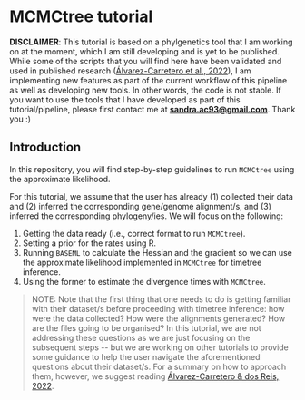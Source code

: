 # MCMCtree tutorial

**DISCLAIMER**: This tutorial is based on a phylgenetics tool that I am working on at the moment, which I am still developing and is yet to be published. While some of the scripts that you will find here have been validated and used in published research ([Álvarez-Carretero et al., 2022](https://doi.org/10.1038/s41586-021-04341-1)), I am implementing new features as part of the current workflow of this pipeline as well as developing new tools. In other words, the code is not stable. If you want to use the tools that I have developed as part of this tutorial/pipeline, please first contact me at <a href="mailto:sandra.ac93@gmail.com"><b>sandra.ac93@gmail.com</b></a>. Thank you :)

## Introduction

In this repository, you will find step-by-step guidelines to run `MCMCtree` using the approximate likelihood.

For this tutorial, we assume that the user has already (1) collected their data and (2) inferred the corresponding gene/genome alignment/s, and (3) inferred the corresponding phylogeny/ies. We will focus on the following:

1. Getting the data ready (i.e., correct format to run `MCMCtree`).
2. Setting a prior for the rates using R.
3. Running `BASEML` to calculate the Hessian and the gradient so we can use the approximate likelihood implemented in `MCMCtree` for timetree inference.
4. Using the former to estimate the divergence times with `MCMCtree`.

> NOTE: Note that the first thing that one needs to do is getting familiar with their dataset/s before proceeding with timetree inference: how were the data collected? How were the alignments generated? How are the files going to be organised? In this tutorial, we are not addressing these questions as we are just focusing on the subsequent steps -- but we are working on other tutorials to provide some guidance to help the user navigate the aforementioned questions about their dataset/s. For a summary on how to approach them, however, we suggest reading [Álvarez-Carretero & dos Reis, 2022](https://link.springer.com/chapter/10.1007/978-3-030-60181-2_13).
